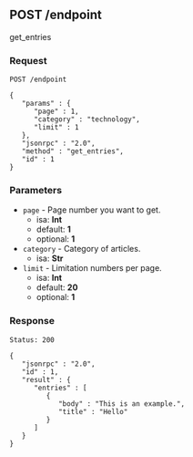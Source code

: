 ## POST /endpoint

get_entries

### Request

```
POST /endpoint

{
   "params" : {
      "page" : 1,
      "category" : "technology",
      "limit" : 1
   },
   "jsonrpc" : "2.0",
   "method" : "get_entries",
   "id" : 1
}

```

### Parameters

* `page` - Page number you want to get.
  * isa: **Int**
  * default: **1**
  * optional: **1**
* `category` - Category of articles.
  * isa: **Str**
* `limit` - Limitation numbers per page.
  * isa: **Int**
  * default: **20**
  * optional: **1**

### Response

```
Status: 200

{
   "jsonrpc" : "2.0",
   "id" : 1,
   "result" : {
      "entries" : [
         {
            "body" : "This is an example.",
            "title" : "Hello"
         }
      ]
   }
}

```

